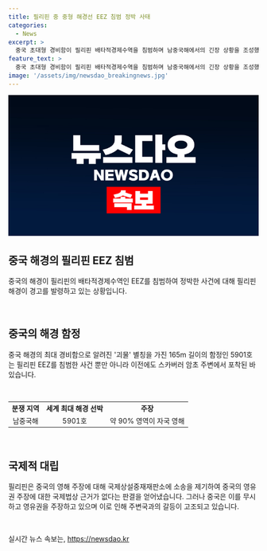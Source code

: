 ```yaml
---
title: 필리핀 중 중형 해경선 EEZ 침범 정박 사태
categories:
  - News
excerpt: >
  중국 초대형 경비함이 필리핀 배타적경제수역을 침범하며 남중국해에서의 긴장 상황을 조성했다는 보도가 이데일리에 소개됐다. 필리핀 해경은 중국의 165m 길이 경비함이 EEZ로 진입하고 정박한 사실을 확인했다. 또한 필리핀 해경은 중국 경비함에 경고를 발했고, 다수의 소형 선박들도 배치됐다고 전했다. 중국은 이에 대해 무시하고 영유권을 주장하며 주변국과 대립하는 상황이 이어지고 있다. 클릭하여 자세한 내용을 확인해보세요!
feature_text: >
  중국 초대형 경비함이 필리핀 배타적경제수역을 침범하며 남중국해에서의 긴장 상황을 조성했다는 보도가 이데일리에 소개됐다. 필리핀 해경은 중국의 165m 길이 경비함이 EEZ로 진입하고 정박한 사실을 확인했다. 또한 필리핀 해경은 중국 경비함에 경고를 발했고, 다수의 소형 선박들도 배치됐다고 전했다. 중국은 이에 대해 무시하고 영유권을 주장하며 주변국과 대립하는 상황이 이어지고 있다. 클릭하여 자세한 내용을 확인해보세요!
image: '/assets/img/newsdao_breakingnews.jpg'
---
```


<p><img src="/assets/img/newsdao_breakingnews.jpg" alt="pcversion 속보" /></p>

<h2 data-ke-size="size26">중국 해경의 필리핀 EEZ 침범</h2>

<p data-ke-size="size16">중국의 해경이 필리핀의 배타적경제수역인 EEZ를 침범하여 정박한 사건에 대해 필리핀 해경이 경고를 발령하고 있는 상황입니다.</p>

<p data-ke-size="size16">&nbsp;</p>

<h2 data-ke-size="size24">중국의 해경 함정</h2>

<p data-ke-size="size16">중국 해경의 최대 경비함으로 알려진 '괴물' 별칭을 가진 165m 길이의 함정인 5901호는 필리핀 EEZ를 침범한 사건 뿐만 아니라 이전에도 스카버러 암초 주변에서 포착된 바 있습니다.</p>

<p data-ke-size="size16">&nbsp;</p>

<table>
  <tbody>
    <tr>
      <td style="text-align: center; height: 17px;"><b>분쟁 지역</b></td>
      <td style="text-align: center; height: 17px;"><b>세계 최대 해경 선박</b></td>
      <td style="text-align: center; height: 17px;"><b>주장</b></td>
    </tr>
    <tr>
      <td style="text-align: center; height: 17px;">남중국해</td>
      <td style="text-align: center; height: 17px;">5901호</td>
      <td style="text-align: center; height: 17px;">약 90% 영역이 자국 영해</td>
    </tr>
  </tbody>
</table>

<p data-ke-size="size16">&nbsp;</p>

<h2 data-ke-size="size24">국제적 대립</h2>

<p data-ke-size="size16">필리핀은 중국의 영해 주장에 대해 국제상설중재재판소에 소송을 제기하여 중국의 영유권 주장에 대한 국제법상 근거가 없다는 판결을 얻어냈습니다. 그러나 중국은 이를 무시하고 영유권을 주장하고 있으며 이로 인해 주변국과의 갈등이 고조되고 있습니다.</p>

<p data-ke-size="size16">&nbsp;</p>
실시간 뉴스 속보는, <a href="https://newsdao.kr" rel="dofollow">https://newsdao.kr</a>


